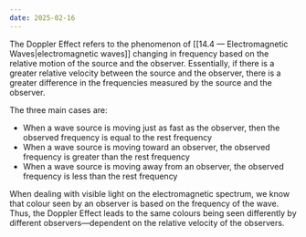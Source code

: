 ```yaml
---
date: 2025-02-16
---
```

The Doppler Effect refers to the phenomenon of [[14.4 — Electromagnetic Waves|electromagnetic waves]] changing in frequency based on the relative motion of the source and the observer. Essentially, if there is a greater relative velocity between the source and the observer, there is a greater difference in the frequencies measured by the source and the observer.

The three main cases are:
- When a wave source is moving just as fast as the observer, then the observed frequency is equal to the rest frequency
- When a wave source is moving toward an observer, the observed frequency is greater than the rest frequency
- When a wave source is moving away from an observer, the observed frequency is less than the rest frequency

When dealing with visible light on the electromagnetic spectrum, we know that colour seen by an observer is based on the frequency of the wave. Thus, the Doppler Effect leads to the same colours being seen differently by different observers—dependent on the relative velocity of the observers.